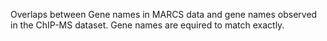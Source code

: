 
Overlaps between Gene names in MARCS data and gene names observed in the ChIP-MS dataset.
Gene names are equired to match exactly.
